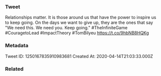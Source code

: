 ### Tweet
Relationships matter. It is those around us that have the power to inspire us to keep going. On the days we want to give up, they are the ones that say "We need this. We need you. Keep going." #TheInfiniteGame #CouragetoLead
 #ImpactTheory #TomBilyeu https://t.co/9hbNB8HQKg

### Metadata
Tweet ID: 1250167835910983681
Created At: 2020-04-14T21:03:33.000Z

### Related

